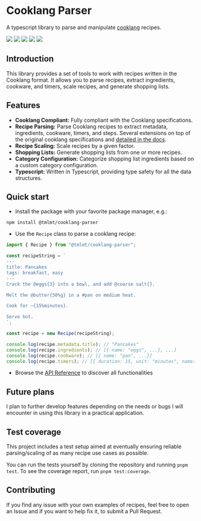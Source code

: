 # Cooklang Parser

A typescript library to parse and manipulate [cooklang](https://cooklang.org/) recipes.

<picture><img src="https://badges.ws/maintenance/yes/2025" /></picture>
<picture><img src="https://badges.ws/npm/dt/@tmlmt/cooklang-parser" /></picture>
<picture><img src="https://badges.ws/npm/l/@tmlmt/cooklang-parser" /></picture>
<picture><img src="https://badges.ws/github/release/tmlmt/cooklang-parser" /></picture>
[<img src="https://badges.ws/badge/documentation-5672CD?icon=vitepress" />](https://cooklang-parser.tmlmt.com)

## Introduction

This library provides a set of tools to work with recipes written in the Cooklang format. It allows you to parse recipes, extract ingredients, cookware, and timers, scale recipes, and generate shopping lists.

## Features

- **Cooklang Compliant:** Fully compliant with the Cooklang specifications.
- **Recipe Parsing:** Parse Cooklang recipes to extract metadata, ingredients, cookware, timers, and steps.
  Several extensions on top of the original cooklang specifications
  and [detailed in the docs](https://cooklang-parser.tmlmt.com/guide-extensions).
- **Recipe Scaling:** Scale recipes by a given factor.
- **Shopping Lists:** Generate shopping lists from one or more recipes.
- **Category Configuration:** Categorize shopping list ingredients based on a custom category configuration.
- **Typescript:** Written in Typescript, providing type safety for all the data structures.

## Quick start

- Install the package with your favorite package manager, e.g.:

`npm install @tmlmt/cooklang-parser`

- Use the `Recipe` class to parse a cooklang recipe:

```typescript
import { Recipe } from "@tmlmt/cooklang-parser";

const recipeString = `
---
title: Pancakes
tags: breakfast, easy
---
Crack the @eggs{3} into a bowl, and add @coarse salt{}.

Melt the @butter{50%g} in a #pan on medium heat.

Cook for ~{15%minutes}.

Serve hot.
`;

const recipe = new Recipe(recipeString);

console.log(recipe.metadata.title); // "Pancakes"
console.log(recipe.ingredients); // [{ name: "eggs", ...}, ...]
console.log(recipe.cookware); // [{ name: "pan", ...}]
console.log(recipe.timers); // [{ duration: 15, unit: "minutes", name: undefined}]
```

- Browse the [API Reference](https://cooklang-parser.tmlmt.com/api/classes/Recipe) to discover all functionalities

## Future plans

I plan to further develop features depending on the needs or bugs I will encounter in using this library in a practical application.

## Test coverage

This project includes a test setup aimed at eventually ensuring reliable parsing/scaling of as many recipe use cases as possible.

You can run the tests yourself by cloning the repository and running `pnpm test`. To see the coverage report, run `pnpm test:coverage`.

## Contributing

If you find any issue with your own examples of recipes, feel free to open an Issue and if you want to help fix it, to submit a Pull Request.
